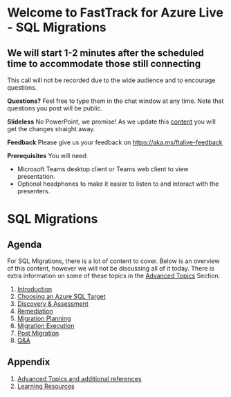 # Welcome to FastTrack for Azure Live - SQL Migrations 
## We will start 1-2 minutes after the scheduled time to accommodate those still connecting

This call will not be recorded due to the wide audience and to encourage questions.

**Questions?** Feel free to type them in the chat window at any time. Note that questions you post will be public.

**Slideless** No PowerPoint, we promise! As we update this [content](https://aka.ms/ftalive-sqlmigrations) you will get the changes straight away.

**Feedback** Please give us your feedback on https://aka.ms/ftalive-feedback

**Prerequisites**
You will need:
* Microsoft Teams desktop client or Teams web client to view presentation.
* Optional headphones to make it easier to listen to and interact with the presenters.

# SQL Migrations
## Agenda
For SQL Migrations, there is a lot of content to cover. Below is an overview of this content, however we will not be discussing all of it today. There is extra information on some of these topics in the [Advanced Topics](./advancedtopics.md) Section.

1. [Introduction](./introduction.md)
1. [Choosing an Azure SQL Target](./choosewhichsql.md)
1. [Discovery & Assessment](./discoveryandassessment.md)
1. [Remediation](./remediation.md)
1. [Migration Planning](./migrationplanning.md)
1. [Migration Execution](./migrationexecution.md)
1. [Post Migration](./postmigration.md)
1. [Q&A](./faq.md)

## Appendix
1. [Advanced Topics and additional references](./advancedtopics.md)
1. [Learning Resources](./learningresources.md)